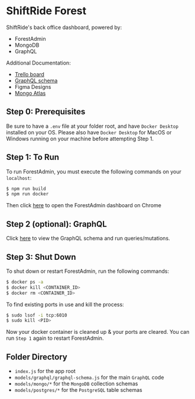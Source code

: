 # ShiftRide Forest

ShiftRide's back office dashboard, powered by:

- ForestAdmin
- MongoDB
- GraphQL

Additional Documentation:

- [Trello board](https://trello.com/b/B1wqfLTR/shiftride-tech)
- [GraphQL schema](http://localhost:6010/graphiql)
- Figma Designs
- [Mongo Atlas](https://cloud.mongodb.com/v2/5cea1a8ff2a30b0df1cc302e#clusters)

## Step 0: Prerequisites

Be sure to have a `.env` file at your folder root, and have `Docker Desktop` installed on your OS.
Please also have `Docker Desktop` for MacOS or Windows running on your machine before attempting Step 1.

## Step 1: To Run

To run ForestAdmin, you must execute the following commands on your `localhost`:

```bash
$ npm run build
$ npm run docker
```

Then click [here](http://app.forestadmin.com/43840/dashboard/79068) to open the ForestAdmin dashboard on Chrome

## Step 2 (optional): GraphQL

Click [here](http://localhost:6010/graphiql) to view the GraphQL schema and run queries/mutations.

## Step 3: Shut Down

To shut down or restart ForestAdmin, run the following commands:

```bash
$ docker ps -a
$ docker kill <CONTAINER_ID>
$ docker rm <CONTAINER_ID>
```

To find existing ports in use and kill the process:

```bash
$ sudo lsof -i tcp:6010
$ sudo kill <PID>
```

Now your docker container is cleaned up & your ports are cleared. You can run `Step 1` again to restart ForestAdmin.

## Folder Directory

- `index.js` for the app root
- `models/graphql/graphql-schema.js` for the main `GraphQL` code
- `models/mongo/*` for the `MongoDB` collection schemas
- `models/postgres/*` for the `PostgreSQL` table schemas
